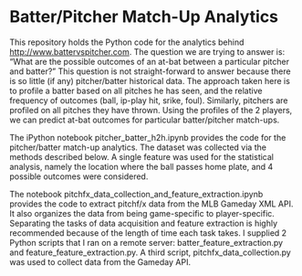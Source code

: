 # Batter/Pitcher Match-Up Analytics


This repository holds the Python code for the analytics behind http://www.battervspitcher.com.  The question we are trying to answer is: “What are the possible outcomes of an at-bat between a particular pitcher and batter?”  This question is not straight-forward to answer because there is so little (if any) pitcher/batter historical data.  The approach taken here is to profile a batter based on all pitches he has seen, and the relative frequency of outcomes (ball, ip-play hit, srike, foul).  Similarly, pitchers are profiled on all pitches they have thrown.  Using the profiles of the 2 players, we can predict at-bat outcomes for particular batter/pitcher match-ups.

The iPython notebook pitcher_batter_h2h.ipynb provides the code for the pitcher/batter match-up analytics.  The dataset was collected via the methods described below.  A single feature was used for the statistical analysis, namely the location where the ball passes home plate, and 4 possible outcomes were considered.

The notebook pitchfx_data_collection_and_feature_extraction.ipynb provides the code to extract pitchf/x data from the MLB Gameday XML API.  It also organizes the data from being game-specific to player-specific.  Separating the tasks of data acquisition and feature extraction is highly recommended because of the length of time each task takes.  I supplied 2 Python scripts that I ran on a remote server: batter_feature_extraction.py and feature_feature_extraction.py.  A third script, pitchfx_data_collection.py was used to collect data from the Gameday API.  


